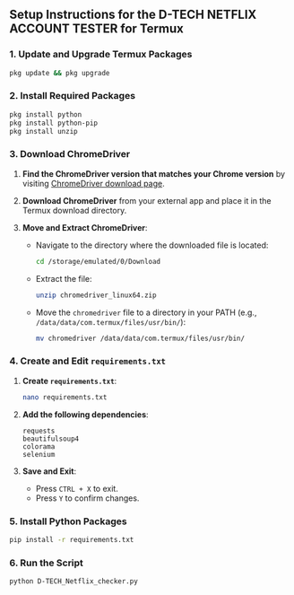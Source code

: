 
## Setup Instructions for the D-TECH NETFLIX ACCOUNT TESTER for Termux

### 1. Update and Upgrade Termux Packages

```bash
pkg update && pkg upgrade
```

### 2. Install Required Packages

```bash
pkg install python
pkg install python-pip
pkg install unzip
```

### 3. Download ChromeDriver

1. **Find the ChromeDriver version that matches your Chrome version** by visiting [ChromeDriver download page](https://chromedriver.chromium.org/downloads).

2. **Download ChromeDriver** from your external app and place it in the Termux download directory.

3. **Move and Extract ChromeDriver**:

   - Navigate to the directory where the downloaded file is located:
     ```bash
     cd /storage/emulated/0/Download
     ```

   - Extract the file:
     ```bash
     unzip chromedriver_linux64.zip
     ```

   - Move the `chromedriver` file to a directory in your PATH (e.g., `/data/data/com.termux/files/usr/bin/`):
     ```bash
     mv chromedriver /data/data/com.termux/files/usr/bin/
     ```

### 4. Create and Edit `requirements.txt`

1. **Create `requirements.txt`**:

   ```bash
   nano requirements.txt
   ```

2. **Add the following dependencies**:

   ```
   requests
   beautifulsoup4
   colorama
   selenium
   ```

3. **Save and Exit**:
   - Press `CTRL + X` to exit.
   - Press `Y` to confirm changes.

### 5. Install Python Packages

```bash
pip install -r requirements.txt
```

### 6. Run the Script

```bash
python D-TECH_Netflix_checker.py
```
